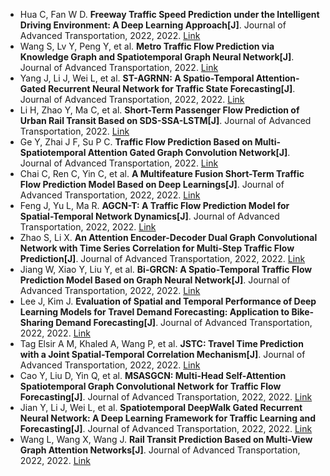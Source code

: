 * Hua C, Fan W D. <b>Freeway Traffic Speed Prediction under the Intelligent Driving Environment: A Deep Learning Approach[J]</b>. Journal of Advanced Transportation, 2022, 2022. [Link](https://www.hindawi.com/journals/jat/2022/6888115/)
* Wang S, Lv Y, Peng Y, et al. <b>Metro Traffic Flow Prediction via Knowledge Graph and Spatiotemporal Graph Neural Network[J]</b>. Journal of Advanced Transportation, 2022. [Link](https://www.hindawi.com/journals/jat/2022/2348375/)
* Yang J, Li J, Wei L, et al. <b>ST-AGRNN: A Spatio-Temporal Attention-Gated Recurrent Neural Network for Traffic State Forecasting[J]</b>. Journal of Advanced Transportation, 2022, 2022. [Link](https://www.hindawi.com/journals/jat/2022/2806183/)
* Li H, Zhao Y, Ma C, et al. <b>Short-Term Passenger Flow Prediction of Urban Rail Transit Based on SDS-SSA-LSTM[J]</b>. Journal of Advanced Transportation, 2022. [Link](https://www.hindawi.com/journals/jat/2022/2589681/)
* Ge Y, Zhai J F, Su P C. <b>Traffic Flow Prediction Based on Multi-Spatiotemporal Attention Gated Graph Convolution Network[J]</b>. Journal of Advanced Transportation, 2022. [Link](https://www.hindawi.com/journals/jat/2022/2723101/)
* Chai C, Ren C, Yin C, et al. <b>A Multifeature Fusion Short-Term Traffic Flow Prediction Model Based on Deep Learnings[J]</b>. Journal of Advanced Transportation, 2022, 2022. [Link](https://www.hindawi.com/journals/jat/2022/1702766/)
* Feng J, Yu L, Ma R. <b>AGCN-T: A Traffic Flow Prediction Model for Spatial-Temporal Network Dynamics[J]</b>. Journal of Advanced Transportation, 2022, 2022. [Link](https://www.hindawi.com/journals/jat/2022/1217588/)
* Zhao S, Li X. <b>An Attention Encoder-Decoder Dual Graph Convolutional Network with Time Series Correlation for Multi-Step Traffic Flow Prediction[J]</b>. Journal of Advanced Transportation, 2022, 2022. [Link](https://www.hindawi.com/journals/jat/2022/7682274/)
* Jiang W, Xiao Y, Liu Y, et al. <b>Bi-GRCN: A Spatio-Temporal Traffic Flow Prediction Model Based on Graph Neural Network[J]</b>. Journal of Advanced Transportation, 2022, 2022. [Link](https://www.hindawi.com/journals/jat/2022/5221362/)
* Lee J, Kim J. <b>Evaluation of Spatial and Temporal Performance of Deep Learning Models for Travel Demand Forecasting: Application to Bike-Sharing Demand Forecasting[J]</b>. Journal of Advanced Transportation, 2022, 2022. [Link](https://www.hindawi.com/journals/jat/2022/5934670/)
* Tag Elsir A M, Khaled A, Wang P, et al. <b>JSTC: Travel Time Prediction with a Joint Spatial-Temporal Correlation Mechanism[J]</b>. Journal of Advanced Transportation, 2022, 2022. [Link](https://www.hindawi.com/journals/jat/2022/1213221/)
* Cao Y, Liu D, Yin Q, et al. <b>MSASGCN: Multi-Head Self-Attention Spatiotemporal Graph Convolutional Network for Traffic Flow Forecasting[J]</b>. Journal of Advanced Transportation, 2022, 2022. [Link](https://www.hindawi.com/journals/jat/2022/2811961/)
* Jian Y, Li J, Wei L, et al. <b>Spatiotemporal DeepWalk Gated Recurrent Neural Network: A Deep Learning Framework for Traffic Learning and Forecasting[J]</b>. Journal of Advanced Transportation, 2022, 2022. [Link](https://www.hindawi.com/journals/jat/2022/4260244/)
* Wang L, Wang X, Wang J. <b>Rail Transit Prediction Based on Multi-View Graph Attention Networks[J]</b>. Journal of Advanced Transportation, 2022, 2022. [Link](https://www.hindawi.com/journals/jat/2022/4672617/)